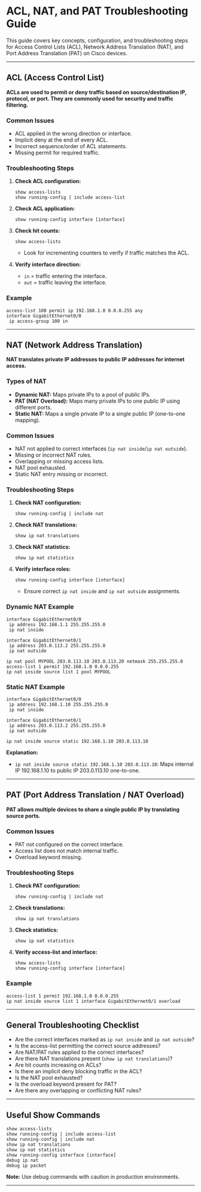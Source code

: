 # ACL, NAT, and PAT Troubleshooting Guide

This guide covers key concepts, configuration, and troubleshooting steps for Access Control Lists (ACL), Network Address Translation (NAT), and Port Address Translation (PAT) on Cisco devices.

---

## ACL (Access Control List)

**ACLs are used to permit or deny traffic based on source/destination IP, protocol, or port. They are commonly used for security and traffic filtering.**

### Common Issues
- ACL applied in the wrong direction or interface.
- Implicit deny at the end of every ACL.
- Incorrect sequence/order of ACL statements.
- Missing permit for required traffic.

### Troubleshooting Steps
1. **Check ACL configuration:**
    ```
    show access-lists
    show running-config | include access-list
    ```
2. **Check ACL application:**
    ```
    show running-config interface [interface]
    ```
3. **Check hit counts:**
    ```
    show access-lists
    ```
    - Look for incrementing counters to verify if traffic matches the ACL.

4. **Verify interface direction:**
    - `in` = traffic entering the interface.
    - `out` = traffic leaving the interface.

### Example
```
access-list 100 permit ip 192.168.1.0 0.0.0.255 any
interface GigabitEthernet0/0
 ip access-group 100 in
```

---

## NAT (Network Address Translation)

**NAT translates private IP addresses to public IP addresses for internet access.**

### Types of NAT
- **Dynamic NAT:** Maps private IPs to a pool of public IPs.
- **PAT (NAT Overload):** Maps many private IPs to one public IP using different ports.
- **Static NAT:** Maps a single private IP to a single public IP (one-to-one mapping).

### Common Issues
- NAT not applied to correct interfaces (`ip nat inside`/`ip nat outside`).
- Missing or incorrect NAT rules.
- Overlapping or missing access lists.
- NAT pool exhausted.
- Static NAT entry missing or incorrect.

### Troubleshooting Steps
1. **Check NAT configuration:**
    ```
    show running-config | include nat
    ```
2. **Check NAT translations:**
    ```
    show ip nat translations
    ```
3. **Check NAT statistics:**
    ```
    show ip nat statistics
    ```
4. **Verify interface roles:**
    ```
    show running-config interface [interface]
    ```
    - Ensure correct `ip nat inside` and `ip nat outside` assignments.

### Dynamic NAT Example
```
interface GigabitEthernet0/0
 ip address 192.168.1.1 255.255.255.0
 ip nat inside

interface GigabitEthernet0/1
 ip address 203.0.113.2 255.255.255.0
 ip nat outside

ip nat pool MYPOOL 203.0.113.10 203.0.113.20 netmask 255.255.255.0
access-list 1 permit 192.168.1.0 0.0.0.255
ip nat inside source list 1 pool MYPOOL
```

### Static NAT Example
```
interface GigabitEthernet0/0
 ip address 192.168.1.10 255.255.255.0
 ip nat inside

interface GigabitEthernet0/1
 ip address 203.0.113.2 255.255.255.0
 ip nat outside

ip nat inside source static 192.168.1.10 203.0.113.10
```
**Explanation:**
- `ip nat inside source static 192.168.1.10 203.0.113.10`: Maps internal IP 192.168.1.10 to public IP 203.0.113.10 one-to-one.

---

## PAT (Port Address Translation / NAT Overload)

**PAT allows multiple devices to share a single public IP by translating source ports.**

### Common Issues
- PAT not configured on the correct interface.
- Access list does not match internal traffic.
- Overload keyword missing.

### Troubleshooting Steps
1. **Check PAT configuration:**
    ```
    show running-config | include nat
    ```
2. **Check translations:**
    ```
    show ip nat translations
    ```
3. **Check statistics:**
    ```
    show ip nat statistics
    ```
4. **Verify access-list and interface:**
    ```
    show access-lists
    show running-config interface [interface]
    ```

### Example
```
access-list 1 permit 192.168.1.0 0.0.0.255
ip nat inside source list 1 interface GigabitEthernet0/1 overload
```

---

## General Troubleshooting Checklist

- Are the correct interfaces marked as `ip nat inside` and `ip nat outside`?
- Is the access-list permitting the correct source addresses?
- Are NAT/PAT rules applied to the correct interfaces?
- Are there NAT translations present (`show ip nat translations`)?
- Are hit counts increasing on ACLs?
- Is there an implicit deny blocking traffic in the ACL?
- Is the NAT pool exhausted?
- Is the overload keyword present for PAT?
- Are there any overlapping or conflicting NAT rules?

---

## Useful Show Commands

```
show access-lists
show running-config | include access-list
show running-config | include nat
show ip nat translations
show ip nat statistics
show running-config interface [interface]
debug ip nat
debug ip packet
```
**Note:** Use debug commands with caution in production environments.

---

